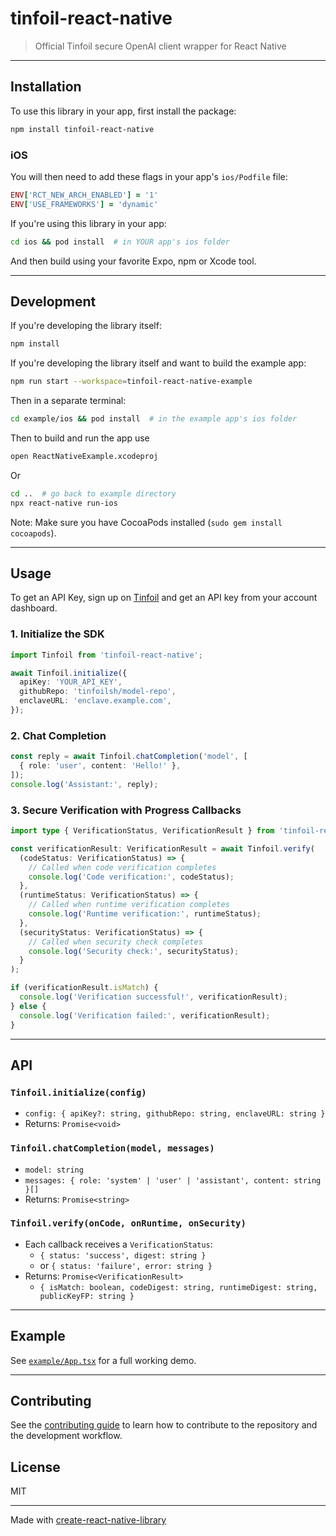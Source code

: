 # tinfoil-react-native

> Official Tinfoil secure OpenAI client wrapper for React Native

---

## Installation

To use this library in your app, first install the package:
```sh
npm install tinfoil-react-native
```

### iOS
You will then need to add these flags in your app's ```ios/Podfile``` file:
```ruby
ENV['RCT_NEW_ARCH_ENABLED'] = '1'
ENV['USE_FRAMEWORKS'] = 'dynamic'
```

If you're using this library in your app:
```sh
cd ios && pod install  # in YOUR app's ios folder
```

And then build using your favorite Expo, npm or Xcode tool.

---
## Development
If you're developing the library itself:
```sh
npm install
```

If you're developing the library itself and want to build the example app:
```sh
npm run start --workspace=tinfoil-react-native-example
```

Then in a separate terminal:
```sh
cd example/ios && pod install  # in the example app's ios folder
```
Then to build and run the app use
```sh
open ReactNativeExample.xcodeproj
```
Or
```sh
cd ..  # go back to example directory
npx react-native run-ios
```

Note: Make sure you have CocoaPods installed (`sudo gem install cocoapods`).

---

## Usage

To get an API Key, sign up on [Tinfoil](tinfoil.sh) and get an API key from your account dashboard.

### 1. Initialize the SDK

```ts
import Tinfoil from 'tinfoil-react-native';

await Tinfoil.initialize({
  apiKey: 'YOUR_API_KEY',
  githubRepo: 'tinfoilsh/model-repo',
  enclaveURL: 'enclave.example.com',
});
```

### 2. Chat Completion

```ts
const reply = await Tinfoil.chatCompletion('model', [
  { role: 'user', content: 'Hello!' },
]);
console.log('Assistant:', reply);
```

### 3. Secure Verification with Progress Callbacks

```ts
import type { VerificationStatus, VerificationResult } from 'tinfoil-react-native';

const verificationResult: VerificationResult = await Tinfoil.verify(
  (codeStatus: VerificationStatus) => {
    // Called when code verification completes
    console.log('Code verification:', codeStatus);
  },
  (runtimeStatus: VerificationStatus) => {
    // Called when runtime verification completes
    console.log('Runtime verification:', runtimeStatus);
  },
  (securityStatus: VerificationStatus) => {
    // Called when security check completes
    console.log('Security check:', securityStatus);
  }
);

if (verificationResult.isMatch) {
  console.log('Verification successful!', verificationResult);
} else {
  console.log('Verification failed:', verificationResult);
}
```

---

## API

### `Tinfoil.initialize(config)`

- `config: { apiKey?: string, githubRepo: string, enclaveURL: string }`
- Returns: `Promise<void>`

### `Tinfoil.chatCompletion(model, messages)`

- `model: string`
- `messages: { role: 'system' | 'user' | 'assistant', content: string }[]`
- Returns: `Promise<string>`

### `Tinfoil.verify(onCode, onRuntime, onSecurity)`

- Each callback receives a `VerificationStatus`:
  - `{ status: 'success', digest: string }`
  - or `{ status: 'failure', error: string }`
- Returns: `Promise<VerificationResult>`
  - `{ isMatch: boolean, codeDigest: string, runtimeDigest: string, publicKeyFP: string }`

---

## Example

See [`example/App.tsx`](example/src/App.tsx) for a full working demo.

---

## Contributing

See the [contributing guide](CONTRIBUTING.md) to learn how to contribute to the repository and the development workflow.

## License

MIT

---

Made with [create-react-native-library](https://github.com/callstack/react-native-builder-bob)
